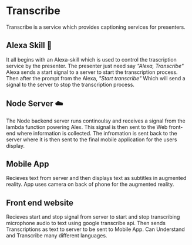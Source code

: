 # Transcribe 
Transcribe is a service which provides captioning services for presenters.

## Alexa Skill :white_flower:
It all begins with an Alexa-skill which is used to control the trascription service by the presenter. The presenter just need say
_"Alexa, Transcribe"_
Alexa sends a start signal to a server to start the transcription process.
Then after the prompt from the Alexa,
_"Start transcribe"_
Which will send a signal to the server to stop the transcription process.


## Node Server :cloud:
The Node backend server runs continoulsy and receives a signal from the lambda function powering Alex. This signal is then sent to the Web front-end where information is collected. The infromation is sent back to the server where it is then sent to the final mobile application for the users display.

## Mobile App
Recieves text from server and then displays text as subtitles in augmented reality. App uses camera on back of phone for the augmented reality.

## Front end website
Recieves start and stop signal from server to start and stop transcribing microphone audio to text using google transcribe api. Then sends Transcriptions as text to server to be sent to Mobile App. Can Understand and Transcribe many different languages.

